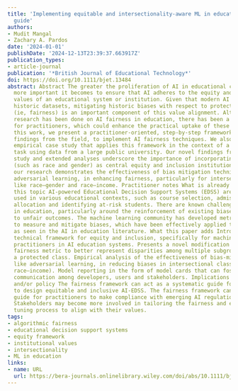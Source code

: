 ```yaml
---
title: 'Implementing equitable and intersectionality-aware ML in education: A practical
  guide'
authors:
- Mudit Mangal
- Zachary A. Pardos
date: '2024-01-01'
publishDate: '2024-12-13T23:39:37.663917Z'
publication_types:
- article-journal
publication: '*British Journal of Educational Technology*'
doi: https://doi.org/10.1111/bjet.13484
abstract: Abstract The greater the proliferation of AI in educational contexts, the
  more important it becomes to ensure that AI adheres to the equity and inclusion
  values of an educational system or institution. Given that modern AI is based on
  historic datasets, mitigating historic biases with respect to protected classes
  (ie, fairness) is an important component of this value alignment. Although extensive
  research has been done on AI fairness in education, there has been a lack of guidance
  for practitioners, which could enhance the practical uptake of these methods. In
  this work, we present a practitioner-oriented, step-by-step framework, based on
  findings from the field, to implement AI fairness techniques. We also present an
  empirical case study that applies this framework in the context of a grade prediction
  task using data from a large public university. Our novel findings from the case
  study and extended analyses underscore the importance of incorporating intersectionality
  (such as race and gender) as central equity and inclusion institution values. Moreover,
  our research demonstrates the effectiveness of bias mitigation techniques, like
  adversarial learning, in enhancing fairness, particularly for intersectional categories
  like race–gender and race–income. Practitioner notes What is already known about
  this topic AI-powered Educational Decision Support Systems (EDSS) are increasingly
  used in various educational contexts, such as course selection, admissions, scholarship
  allocation and identifying at-risk students. There are known challenges with AI
  in education, particularly around the reinforcement of existing biases, leading
  to unfair outcomes. The machine learning community has developed metrics and methods
  to measure and mitigate biases, which have been effectively applied to education
  as seen in the AI in education literature. What this paper adds Introduces a comprehensive
  technical framework for equity and inclusion, specifically for machine learning
  practitioners in AI education systems. Presents a novel modification to the ABROCA
  fairness metric to better represent disparities among multiple subgroups within
  a protected class. Empirical analysis of the effectiveness of bias-mitigating techniques,
  like adversarial learning, in reducing biases in intersectional classes (eg, race–gender,
  race–income). Model reporting in the form of model cards that can foster transparent
  communication among developers, users and stakeholders. Implications for practice
  and/or policy The fairness framework can act as a systematic guide for practitioners
  to design equitable and inclusive AI-EDSS. The fairness framework can act as a systematic
  guide for practitioners to make compliance with emerging AI regulations more manageable.
  Stakeholders may become more involved in tailoring the fairness and equity model
  tuning process to align with their values.
tags:
- algorithmic fairness
- educational decision support systems
- equity framework
- institutional values
- intersectionality
- ML in education
links:
- name: URL
  url: https://bera-journals.onlinelibrary.wiley.com/doi/abs/10.1111/bjet.13484
---
```

